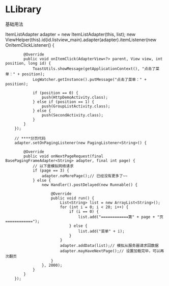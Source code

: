 # LLibrary

基础用法

ItemListAdapter adapter = new ItemListAdapter(this, list);
		new ViewHelper(this).id(id.listview_main).adapter(adapter).itemListener(new OnItemClickListener() {

			@Override
			public void onItemClick(AdapterView<?> parent, View view, int position, long id) {
				ToastUtils.showMessage(getApplicationContext(), "点击了菜单：" + position);
				LogWatcher.getInstance().putMessage("点击了菜单：" + position);

				if (position == 0) {
					push(HttpDemoActivity.class);
				} else if (position == 1) {
					push(GroupListActivity.class);
				} else {
					push(SecondActivity.class);
				}
			}
		});

		// ****分页代码
		adapter.setOnPagingListener(new PagingListener<String>() {

			@Override
			public void onNextPageRequest(final BasePagingFrameAdapter<String> adapter, final int page) {
				// 以下是模拟网络请求
				if (page == 3) {
					adapter.noMorePage();// 已经没有更多了~~
				} else {
					new Handler().postDelayed(new Runnable() {

						@Override
						public void run() {
							List<String> list = new ArrayList<String>();
							for (int i = 0; i < 20; i++) {
								if (i == 0) {
									list.add("============第" + page + "页============");
								} else {
									list.add("菜单" + i);
								}
							}
							adapter.addData(list);// 模拟从服务器请求回数据
							adapter.mayHaveNextPage();// 设置加载完毕，可以再次翻页
						}
					}, 2000);
				}
			}
		});
